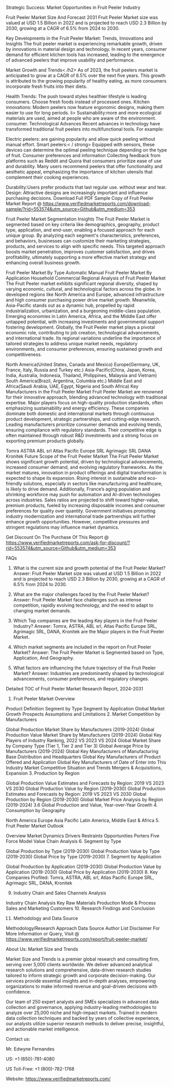 Strategic Success: Market Opportunities in Fruit Peeler Industry


Fruit Peeler Market Size And Forecast 2031
Fruit Peeler Market size was valued at USD 1.5 Billion in 2022 and is projected to reach USD 2.3 Billion by 2030, growing at a CAGR of 6.5% from 2024 to 2030.

Key Developments in the Fruit Peeler Market: Trends, Innovations and Insights
The fruit peeler market is experiencing remarkable growth, driven by innovations in material design and technology. In recent years, consumer demand for efficient kitchen tools has increased, leading to the emergence of advanced peelers that improve usability and performance.

Market Growth and Trends< /h2>
As of 2023, the fruit peelers market is anticipated to grow at a CAGR of 6.5% over the next five years. This growth is attributed to the growing popularity of healthy eating, as more consumers incorporate fresh fruits into their diets.

Health Trends: The push toward styles healthier lifestyle is leading consumers. Choose fresh foods instead of processed ones.
Kitchen innovations: Modern peelers now feature ergonomic designs, making them easier to use for long periods. li>
Sustainability:more and more ecological materials are used, aimed at people who are aware of the environment. consumer.
Technological Advances
Recent advances in technology have transformed traditional fruit peelers into multifunctional tools. For example:

Electric peelers: are gaining popularity and allow quick peeling without manual effort.
Smart peelers:< / strong> Equipped with sensors, these devices can determine the optimal peeling technique depending on the type of fruit.
Consumer preferences and information
Collecting feedback from platforms such as Reddit and Quora that consumers prioritize ease of use and durability. Many users recommend peelers that offer functionality and aesthetic appeal, emphasizing the importance of kitchen utensils that complement their cooking experiences.

Durability:Users prefer products that last regular use. without wear and tear.
Design: Attractive designs are increasingly important and influence purchasing decisions.
Download Full PDF Sample Copy of Fruit Peeler Market Report @ https://www.verifiedmarketreports.com/download-sample/?rid=553574&utm_source=Github&utm_medium=353

Fruit Peeler Market Segmentation Insights
The Fruit Peeler Market is segmented based on key criteria like demographics, geography, product type, application, and end-user, enabling a focused approach for each unique group. By analyzing each segment's characteristics, preferences, and behaviors, businesses can customize their marketing strategies, products, and services to align with specific needs. This targeted approach boosts market penetration, improves customer satisfaction, and drives profitability, ultimately supporting a more effective market strategy and enhancing overall business growth.

Fruit Peeler Market By Type
Automatic
Manual
Fruit Peeler Market By Application
Household
Commercial
Regional Analysis of Fruit Peeler Market
The Fruit Peeler market exhibits significant regional diversity, shaped by varying economic, cultural, and technological factors across the globe. In developed regions like North America and Europe, advanced infrastructure and high consumer purchasing power drive market growth. Meanwhile, Asia-Pacific stands out as a dynamic hub, propelled by rapid industrialization, urbanization, and a burgeoning middle-class population. Emerging economies in Latin America, Africa, and the Middle East offer untapped potential, with increasing investments and governmental support fostering development. Globally, the Fruit Peeler market plays a pivotal economic role, contributing to job creation, technological advancements, and international trade. Its regional variations underline the importance of tailored strategies to address unique market needs, regulatory environments, and consumer preferences, ensuring sustained growth and competitiveness.

North America(United States, Canada and Mexico)
Europe(Germany, UK, France, Italy, Russia and Turkey etc.)
Asia-Pacific(China, Japan, Korea, India, Australia, Indonesia, Thailand, Philippines, Malaysia and Vietnam)
South America(Brazil, Argentina, Columbia etc.)
Middle East and Africa(Saudi Arabia, UAE, Egypt, Nigeria and South Africa)
Key Manufacturers in the Fruit Peeler Market
Fruit Peeler Market are renowned for their innovative approach, blending advanced technology with traditional expertise. Major players focus on high-quality production standards, often emphasizing sustainability and energy efficiency. These companies dominate both domestic and international markets through continuous product development, strategic partnerships, and cutting-edge research. Leading manufacturers prioritize consumer demands and evolving trends, ensuring compliance with regulatory standards. Their competitive edge is often maintained through robust R&D investments and a strong focus on exporting premium products globally.

Tomra
ASTRA
ABL srl
Atlas Pacific Europe SRL
Agrimagic SRL
DANA
Kronitek
Future Scope of the Fruit Peeler Market
The Fruit Peeler Market shows significant growth potential, driven by technological advancements, increased consumer demand, and evolving regulatory frameworks. As the market matures, innovation in product offerings and digital transformation is expected to shape its expansion. Rising interest in sustainable and eco-friendly solutions, especially in sectors like manufacturing and healthcare, is likely to drive demand. Additionally, France’s aging population and shrinking workforce may push for automation and AI-driven technologies across industries. Sales ratios are projected to shift toward higher-value, premium products, fueled by increasing disposable incomes and consumer preferences for quality over quantity. Government initiatives promoting industry modernization and international trade partnerships will further enhance growth opportunities. However, competitive pressures and stringent regulations may influence market dynamics.

Get Discount On The Purchase Of This Report @ https://www.verifiedmarketreports.com/ask-for-discount/?rid=553574&utm_source=Github&utm_medium=353

FAQs
1. What is the current size and growth potential of the Fruit Peeler Market?
Answer: Fruit Peeler Market size was valued at USD 1.5 Billion in 2022 and is projected to reach USD 2.3 Billion by 2030, growing at a CAGR of 6.5% from 2024 to 2030.

2. What are the major challenges faced by the Fruit Peeler Market?
Answer: Fruit Peeler Market face challenges such as intense competition, rapidly evolving technology, and the need to adapt to changing market demands.

3. Which Top companies are the leading Key players in the Fruit Peeler Industry?
Answer: Tomra, ASTRA, ABL srl, Atlas Pacific Europe SRL, Agrimagic SRL, DANA, Kronitek are the Major players in the Fruit Peeler Market.

4. Which market segments are included in the report on Fruit Peeler Market?
Answer: The Fruit Peeler Market is Segmented based on Type, Application, And Geography.

5. What factors are influencing the future trajectory of the Fruit Peeler Market?
Answer: Industries are predominantly shaped by technological advancements, consumer preferences, and regulatory changes.

Detailed TOC of Fruit Peeler Market Research Report, 2024-2031
1. Fruit Peeler Market Overview

Product Definition
Segment by Type
Segment by Application
Global Market Growth Prospects
Assumptions and Limitations
2. Market Competition by Manufacturers

Global Production Market Share by Manufacturers (2019-2024)
Global Production Value Market Share by Manufacturers (2019-2024)
Global Key Players of Industry Ranking, 2022 VS 2023 VS 2024
Global Market Share by Company Type (Tier 1, Tier 2 and Tier 3)
Global Average Price by Manufacturers (2019-2024)
Global Key Manufacturers of Manufacturing Base Distribution and Headquarters
Global Key Manufacturers of Product Offered and Application
Global Key Manufacturers of Date of Enter into This Industry
Market Competitive Situation and Trends
Mergers & Acquisitions, Expansion
3. Production by Region

Global Production Value Estimates and Forecasts by Region: 2019 VS 2023 VS 2030
Global Production Value by Region (2019-2030)
Global Production Estimates and Forecasts by Region: 2019 VS 2023 VS 2030
Global Production by Region (2019-2030)
Global Market Price Analysis by Region (2019-2024) 3.6 Global Production and Value, Year-over-Year Growth
4. Consumption by Geography

North America
Europe
Asia Pacific
Latin America, Middle East & Africa
5. Fruit Peeler Market Outlook

Overview
Market Dynamics
Drivers
Restraints
Opportunities
Porters Five Force Model
Value Chain Analysis 
6. Segment by Type

Global Production by Type (2019-2030)
Global Production Value by Type (2019-2030)
Global Price by Type (2019-2030)
7. Segment by Application

Global Production by Application (2019-2030)
Global Production Value by Application (2019-2030)
Global Price by Application (2019-2030)
8. Key Companies Profiled: Tomra, ASTRA, ABL srl, Atlas Pacific Europe SRL, Agrimagic SRL, DANA, Kronitek

9. Industry Chain and Sales Channels Analysis

Industry Chain Analysis
Key Raw Materials
Production Mode & Process
Sales and Marketing
Customers
10. Research Findings and Conclusion

11. Methodology and Data Source

Methodology/Research Approach
Data Source
Author List
Disclaimer
For More Information or Query, Visit @ https://www.verifiedmarketreports.com/report/fruit-peeler-market/

About Us: Market Size and Trends

Market Size and Trends is a premier global research and consulting firm, serving over 5,000 clients worldwide. We deliver advanced analytical research solutions and comprehensive, data-driven research studies tailored to inform strategic growth and corporate decision-making. Our services provide essential insights and in-depth analyses, empowering organizations to make informed revenue and goal-driven decisions with confidence.

Our team of 250 expert analysts and SMEs specializes in advanced data collection and governance, applying industry-leading methodologies to analyze over 25,000 niche and high-impact markets. Trained in modern data collection techniques and backed by years of collective experience, our analysts utilize superior research methods to deliver precise, insightful, and actionable market intelligence.

Contact us:

Mr. Edwyne Fernandes

US: +1 (650)-781-4080

US Toll-Free: +1 (800)-782-1768

Website: https://www.verifiedmarketreports.com/
